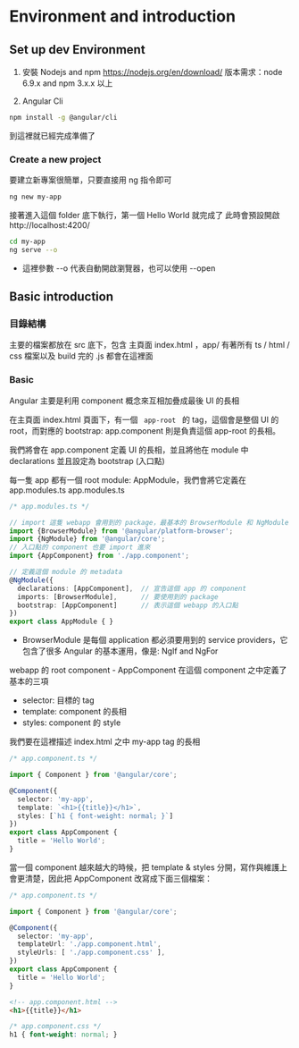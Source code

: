 
# Environment and introduction

## Set up dev Environment

1. 安裝 Nodejs and npm
https://nodejs.org/en/download/
版本需求：node 6.9.x and npm 3.x.x 以上

2. Angular Cli
```sh
npm install -g @angular/cli
```

到這裡就已經完成準備了


### Create a new project

要建立新專案很簡單，只要直接用 ng 指令即可

```sh 
ng new my-app
```

接著進入這個 folder 底下執行，第一個 Hello World 就完成了
此時會預設開啟 http://localhost:4200/

```sh 
cd my-app
ng serve --o
```

* 這裡參數 --o 代表自動開啟瀏覽器，也可以使用 --open



## Basic introduction

### 目錄結構

主要的檔案都放在 src 底下，包含 主頁面 index.html ，app/ 有著所有 ts / html / css 檔案以及 build 完的 .js 都會在這裡面


### Basic

Angular 主要是利用 component 概念來互相加疊成最後 UI 的長相

在主頁面 index.html 頁面下，有一個 <code> app-root </code> 的 tag，這個會是整個 UI 的 root，而對應的 bootstrap: app.component 則是負責這個 app-root 的長相。

我們將會在 app.component 定義 UI 的長相，並且將他在 module 中 declarations 並且設定為 bootstrap (入口點)

每一隻 app 都有一個 root module: AppModule，我們會將它定義在 app.modules.ts
app.modules.ts
```ts
/* app.modules.ts */

// import 這隻 webapp 會用到的 package，最基本的 BrowserModule 和 NgModule
import {BrowserModule} from '@angular/platform-browser';
import {NgModule} from '@angular/core';
// 入口點的 component 也要 import 進來
import {AppComponent} from './app.component';

// 定義這個 module 的 metadata
@NgModule({
  declarations: [AppComponent],  // 宣告這個 app 的 component
  imports: [BrowserModule],      // 要使用到的 package
  bootstrap: [AppComponent]      // 表示這個 webapp 的入口點
})
export class AppModule { }
```

* BrowserModule 是每個 application 都必須要用到的 service providers，它包含了很多 Angular 的基本運用，像是: NgIf and NgFor


webapp 的 root component - AppComponent
在這個 component 之中定義了基本的三項
* selector: 目標的 tag
* template: component 的長相
* styles: component 的 style

我們要在這裡描述 index.html 之中 my-app tag 的長相

```ts
/* app.component.ts */

import { Component } from '@angular/core';

@Component({
  selector: 'my-app',
  template: `<h1>{{title}}</h1>`,
  styles: [`h1 { font-weight: normal; }`]
})
export class AppComponent {
  title = 'Hello World';
}
```

當一個 component 越來越大的時候，把 template & styles 分開，寫作與維護上會更清楚，因此把 AppComponent 改寫成下面三個檔案：

```ts
/* app.component.ts */

import { Component } from '@angular/core';

@Component({
  selector: 'my-app',
  templateUrl: './app.component.html',
  styleUrls: [ './app.component.css' ],
})
export class AppComponent {
  title = 'Hello World';
}
```

```html
<!-- app.component.html -->
<h1>{{title}}</h1>
```

```css 
/* app.component.css */ 
h1 { font-weight: normal; }
```

 

